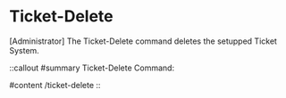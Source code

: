 # Ticket-Delete

[Administrator] The Ticket-Delete command deletes the setupped Ticket System.

::callout
#summary
Ticket-Delete Command:

#content
/ticket-delete
::
